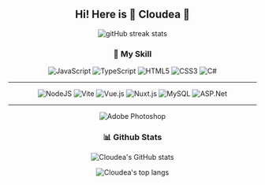 ## <div align="center">Hi! Here is :herb: **Cloudea** :herb:</div> 

<p align="center">
  <img src="http://github-readme-streak-stats.herokuapp.com?user=CloudeaSoft&hide_border=true&date_format=M%20j%5B%2C%20Y%5D"  alt="gitHub streak stats"/>
</p>

### <div align="center">:herb: My Skill</div>

<p align="center">
  <img src="https://img.shields.io/badge/javascript-%23323330.svg?style=for-the-badge&logo=javascript&logoColor=%23F7DF1E" alt="JavaScript">
  <img src="https://img.shields.io/badge/typescript-%23007ACC.svg?style=for-the-badge&logo=typescript&logoColor=white" alt="TypeScript">
  <img src="https://img.shields.io/badge/html5-%23E34F26.svg?style=for-the-badge&logo=html5&logoColor=white" alt="HTML5">
  <img src="https://img.shields.io/badge/css3-%231572B6.svg?style=for-the-badge&logo=css3&logoColor=white" alt="CSS3">
  <img src="https://img.shields.io/badge/c%23-%23663399.svg?style=for-the-badge&logo=csharp&logoColor=white" alt="C#">
</p>

<hr>

<p align="center">
  <img src="https://img.shields.io/badge/node.js-6DA55F?style=for-the-badge&logo=node.js&logoColor=white" alt="NodeJS">
  <img src="https://img.shields.io/badge/Vite-B73BFE?style=for-the-badge&logo=vite&logoColor=FFD62E" alt="Vite">
  <img src="https://img.shields.io/badge/vuejs-%2335495e.svg?style=for-the-badge&logo=vuedotjs&logoColor=%234FC08D" alt="Vue.js">
  <img src="https://img.shields.io/badge/nuxtjs-%2335495e.svg?style=for-the-badge&logo=nuxtdotjs&logoColor=%234FC08D" alt="Nuxt.js">
  <img src="https://img.shields.io/badge/mysql-%2300f.svg?style=for-the-badge&logo=mysql&logoColor=white" alt="MySQL">
  <img src="https://img.shields.io/badge/asp.net-%23663399.svg?style=for-the-badge&logo=dotnet&logoColor=white" alt="ASP.Net">
</p>

<hr>

<p align="center">
  <img src="https://img.shields.io/badge/adobe%20photoshop-%2331A8FF.svg?style=for-the-badge&logo=adobe%20photoshop&logoColor=white" alt="Adobe Photoshop">
</p>

### <div align="center">📊 Github Stats</div>

<p align="center">
  <img src="https://github-readme-stats.vercel.app/api?username=CloudeaSoft&show_icons=true&hide_border=true"  alt="Cloudea's GitHub stats"/>
</p>

<div align="center"> 
  <img src="https://github-readme-stats.vercel.app/api/top-langs/?username=CloudeaSoft&hide_border=true&layout=compact&langs_count=6&text_color=000&icon_color=fff&bg_color=0,52fa5a,4dfcff,c64dff&theme=graywhite" alt="Cloudea's top langs"/> 
</div>
